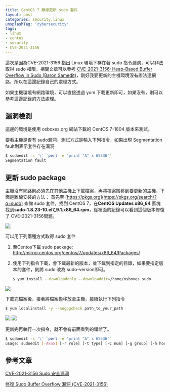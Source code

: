 ```yaml
---
title: CentOS 7 離線更新 sudo 套件
layout: post
categories: security,linux
unsplashTag: 'cybersecurity'
tags:
- linux
- centos
- security
- CVE-2021-3156
---
```


這次是因為CVE-2021-3156 指出 Linux 環境下存在著 sudo 指令漏洞，可以非法取得 sudo 權限，相關文章可以參考 [CVE-2021-3156: Heap-Based Buffer Overflow in Sudo (Baron Samedit)](https://blog.qualys.com/vulnerabilities-threat-research/2021/01/26/cve-2021-3156-heap-based-buffer-overflow-in-sudo-baron-samedit)，剛好我要更新的主機環境沒有辦法連網路，所以在這邊記錄自己的處理方式。

如果主機環境有網路環境，可以直接透過 yum 下載更新即可，如果沒有，則可以參考這邊記錄的方法處理。

<!--more-->

## 漏洞檢測

這邊的環境是使用 osboxes.org 網站下載的 CentOS 7-1804 版本來測試。

要看主機是否有 sudo漏洞，測試方式是輸入下列指令，如果出現 Segmentation fault則表示套件存在漏洞

```bash
$ sudoedit -s '\' `perl -e 'print "A" x 65536'`
Segmentation fault
```

## 更新 sudo package

主機沒有網路則必須先在其他主機上下載檔案，再將檔案搬移到要更新的主機，下面是離線安裝的方法：
首先至 [https://pkgs.org](https://pkgs.org/search/?q=sudo) 查詢 sudo 套件，找到 CentOS 7，在**CentOS Updates x86_64** 區塊找到**sudo-1.8.23-10.el7_9.1.x86_64.rpm**，從裡面的紀錄可以看到這個版本修復了 CVE-2021-3156問題。

<img class="img-fluid" src="https://imgur.com/kzk2In3.png"/>


可以用下列兩種方式取得 sudo 套件

1. 至Centos下載 sudo package: http://mirror.centos.org/centos/7/updates/x86_64/Packages/

2. 使用下列指令下載，會下載最新的版本，並下載到指定的目錄，如果要指定版本的套件，則將 sudo 改為 sudo-version即可。

    ```bash
    $ yum install --downloadonly --downloaddir=/home/osboxes sudo
    ```

<img class="img-fluid" src="https://imgur.com/G8qhQAk.png"/>


下載完檔案後，接著將檔案搬移放至主機，接續執行下列指令

```bash
$ yum localinstall -y --nogpgcheck path_to_your_path
```

<img class="img-fluid" src="https://imgur.com/YQdJm7M.png"/>
<img class="img-fluid" src="https://imgur.com/7u99j3u.png"/>

更新完再執行一次指令，就不會有前面看到的錯誤了。

```bash
$ sudoedit -s '\' `perl -e 'print "A" x 65536'`
usage: sudoedit [-AknS] [-r role] [-t type] [-C num] [-g group] [-h host] [-p prompt] [-T timeout] [-u user] file ...

```

## 參考文章

[CVE-2021-3156 Sudo 安全漏洞](https://blog.longwin.com.tw/2021/01/cve-2021-3156-sudo-buffer-overflow-security-2021/)

[修復 Sudo Buffer Overflow 漏洞 (CVE-2021-3156)](https://www.weithenn.org/2021/02/sudo-buffer-overflow-cve-2021-3156.html)
